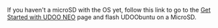 If you haven't a microSD with the OS yet, follow this link to go to the [Get Started with UDOO NEO](https://www.udoo.org/get-started-neo/) page and flash UDOObuntu on a MicroSD.
